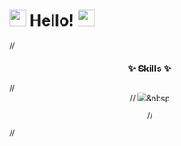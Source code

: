 <h1><img src="https://emojis.slackmojis.com/emojis/images/1643514598/6016/meow_coffee.png?1643514598" width="30"/> Hello!  <img src="https://emojis.slackmojis.com/emojis/images/1643515806/18232/meow_coffee2.png?1643515806" width="30"/> </h1>

//<h3 align="center">✨ Skills ✨</h3>
//<div align="center">
 // <img src="https://img.shields.io/badge/python-20232a.svg?style=for-the-badge&logo=python&logoColor=3776AB" />&nbsp

//</div>

//<br>
